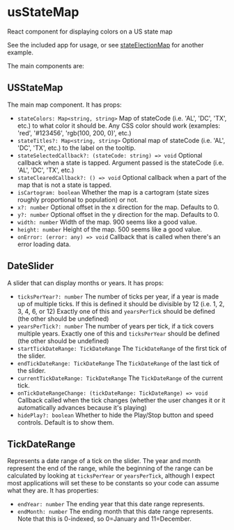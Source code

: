# usStateMap
React component for displaying colors on a US state map

See the included app for usage, or see [stateElectionMap](https://github.com/gregstoll/stateElectionMap) for another example.

The main components are:

## USStateMap
The main map component.  It has props:
  - `stateColors: Map<string, string>`
     Map of stateCode (i.e. 'AL', 'DC', 'TX', etc.) to what color it should be.
     Any CSS color should work (examples: 'red', '#123456', 'rgb(100, 200, 0)', etc.)
  - `stateTitles?: Map<string, string>`
     Optional map of stateCode (i.e. 'AL', 'DC', 'TX', etc.) to the label on the tooltip.
  - `stateSelectedCallback?: (stateCode: string) => void`
     Optional callback when a state is tapped.  Argument passed is the stateCode (i.e. 'AL', 'DC', 'TX', etc.)
  - `stateClearedCallback?: () => void`
     Optional callback when a part of the map that is not a state is tapped.
  - `isCartogram: boolean`
     Whether the map is a cartogram (state sizes roughly proportional to population) or not.
  - `x?: number`
     Optional offset in the x direction for the map. Defaults to 0.
  - `y?: number`
     Optional offset in the y direction for the map. Defaults to 0.
  - `width: number`
     Width of the map. 900 seems like a good value.
  - `height: number`
     Height of the map. 500 seems like a good value.
  - `onError: (error: any) => void`
     Callback that is called when there's an error loading data.

## DateSlider
A slider that can display months or years.  It has props:
  - `ticksPerYear?: number`
     The number of ticks per year, if a year is made up of multiple ticks.  If this
     is defined it should be divisible by 12 (i.e. 1, 2, 3, 4, 6, or 12)
     Exactly one of this and `yearsPerTick` should be defined (the other should be undefined)
  - `yearsPerTick?: number`
     The number of years per tick, if a tick covers multiple years.
     Exactly one of this and `ticksPerYear` should be defined (the other should be undefined)
  - `startTickDateRange: TickDateRange`
     The `TickDateRange` of the first tick of the slider.
  - `endTickDateRange: TickDateRange`
     The `TickDateRange` of the last tick of the slider.
  - `currentTickDateRange: TickDateRange`
     The `TickDateRange` of the current tick.
  - `onTickDateRangeChange: (tickDateRange: TickDateRange) => void`
     Callback called when the tick changes (whether the user changes it or
     it automatically advances because it's playing)
  - `hidePlay?: boolean`
     Whether to hide the Play/Stop button and speed controls.  Default
     is to show them.

## TickDateRange
Represents a date range of a tick on the slider.
The year and month represent the end of the range, while the beginning of the range can be calculated by looking at `ticksPerYear` or `yearsPerTick`, although I expect most applications will set these to be constants so your code can assume what they are.
It has properties:
  - `endYear: number`
     The ending year that this date range represents.
  - `endMonth: number`
     The ending month that this date range represents.
     Note that this is 0-indexed, so 0=January and 11=December.
